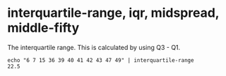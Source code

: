 # interquartile-range, iqr, midspread, middle-fifty

The interquartile range. This is calculated by using Q3 - Q1.

    echo "6 7 15 36 39 40 41 42 43 47 49" | interquartile-range
    22.5
